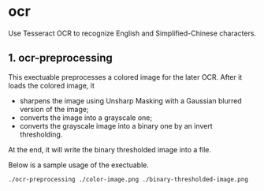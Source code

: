 # ocr
Use Tesseract OCR to recognize English and Simplified-Chinese characters.

## 1. ocr-preprocessing

This exectuable preprocesses a colored image for the later OCR. After it loads the colored image, it 

* sharpens the image using Unsharp Masking with a Gaussian blurred version of the image;
* converts the image into a grayscale one;
* converts the grayscale image into a binary one by an invert thresholding.

At the end, it will write the binary thresholded image into a file.

Below is a sample usage of the exectuable.

```bash
./ocr-preprocessing ./color-image.png ./binary-thresholded-image.png
```
